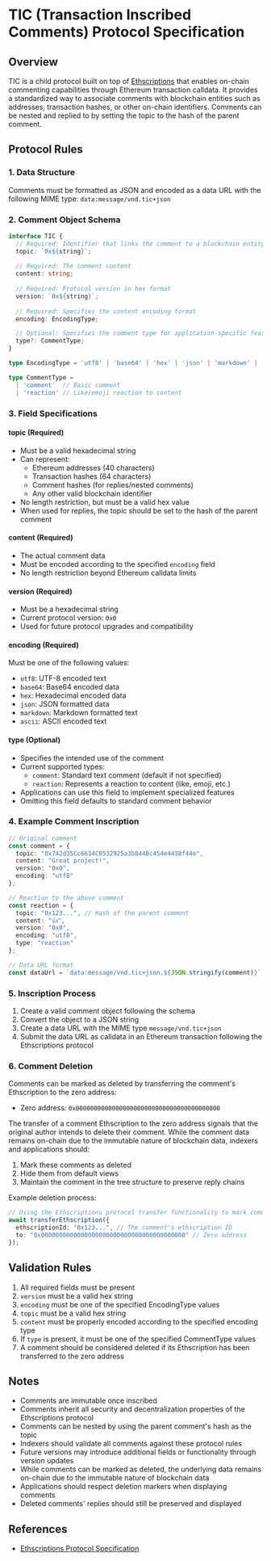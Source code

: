 # TIC (Transaction Inscribed Comments) Protocol Specification

## Overview
TIC is a child protocol built on top of [Ethscriptions](https://docs.ethscriptions.com/) that enables on-chain commenting capabilities through Ethereum transaction calldata. It provides a standardized way to associate comments with blockchain entities such as addresses, transaction hashes, or other on-chain identifiers. Comments can be nested and replied to by setting the topic to the hash of the parent comment.

## Protocol Rules

### 1. Data Structure
Comments must be formatted as JSON and encoded as a data URL with the following MIME type:
`data:message/vnd.tic+json`


### 2. Comment Object Schema
```typescript
interface TIC {
  // Required: Identifier that links the comment to a blockchain entity
  topic: `0x${string}`;  
  
  // Required: The comment content
  content: string;
  
  // Required: Protocol version in hex format
  version: `0x${string}`;
  
  // Required: Specifies the content encoding format
  encoding: EncodingType;

  // Optional: Specifies the comment type for application-specific features
  type?: CommentType;
}

type EncodingType = 'utf8' | 'base64' | 'hex' | 'json' | 'markdown' | 'ascii';

type CommentType = 
  | 'comment'  // Basic comment
  | 'reaction' // Like/emoji reaction to content
```

### 3. Field Specifications

#### topic (Required)
- Must be a valid hexadecimal string
- Can represent:
  - Ethereum addresses (40 characters)
  - Transaction hashes (64 characters)
  - Comment hashes (for replies/nested comments)
  - Any other valid blockchain identifier
- No length restriction, but must be a valid hex value
- When used for replies, the topic should be set to the hash of the parent comment

#### content (Required)
- The actual comment data
- Must be encoded according to the specified `encoding` field
- No length restriction beyond Ethereum calldata limits

#### version (Required)
- Must be a hexadecimal string
- Current protocol version: `0x0`
- Used for future protocol upgrades and compatibility

#### encoding (Required)
Must be one of the following values:
- `utf8`: UTF-8 encoded text
- `base64`: Base64 encoded data
- `hex`: Hexadecimal encoded data
- `json`: JSON formatted data
- `markdown`: Markdown formatted text
- `ascii`: ASCII encoded text

#### type (Optional)
- Specifies the intended use of the comment
- Current supported types:
  - `comment`: Standard text comment (default if not specified)
  - `reaction`: Represents a reaction to content (like, emoji, etc.)
- Applications can use this field to implement specialized features
- Omitting this field defaults to standard comment behavior

### 4. Example Comment Inscription

```typescript
// Original comment
const comment = {
  topic: "0x742d35Cc6634C0532925a3b844Bc454e4438f44e",
  content: "Great project!",
  version: "0x0",
  encoding: "utf8"
};

// Reaction to the above comment
const reaction = {
  topic: "0x123...", // Hash of the parent comment
  content: "👍",
  version: "0x0",
  encoding: "utf8",
  type: "reaction"
};

// Data URL format
const dataUrl = `data:message/vnd.tic+json,${JSON.stringify(comment)}`;
```

### 5. Inscription Process
1. Create a valid comment object following the schema
2. Convert the object to a JSON string
3. Create a data URL with the MIME type `message/vnd.tic+json`
4. Submit the data URL as calldata in an Ethereum transaction following the Ethscriptions protocol

### 6. Comment Deletion
Comments can be marked as deleted by transferring the comment's Ethscription to the zero address:
- Zero address: `0x0000000000000000000000000000000000000000`

The transfer of a comment Ethscription to the zero address signals that the original author intends to delete their comment. While the comment data remains on-chain due to the immutable nature of blockchain data, indexers and applications should:
1. Mark these comments as deleted
2. Hide them from default views
3. Maintain the comment in the tree structure to preserve reply chains

Example deletion process:
```typescript
// Using the Ethscriptions protocol transfer functionality to mark comment as deleted
await transferEthscription({
  ethscriptionId: "0x123...", // The comment's ethscription ID
  to: "0x0000000000000000000000000000000000000000" // Zero address
});
```

## Validation Rules
1. All required fields must be present
2. `version` must be a valid hex string
3. `encoding` must be one of the specified EncodingType values
4. `topic` must be a valid hex string
5. `content` must be properly encoded according to the specified encoding type
6. If `type` is present, it must be one of the specified CommentType values
7. A comment should be considered deleted if its Ethscription has been transferred to the zero address

## Notes
- Comments are immutable once inscribed
- Comments inherit all security and decentralization properties of the Ethscriptions protocol
- Comments can be nested by using the parent comment's hash as the topic
- Indexers should validate all comments against these protocol rules
- Future versions may introduce additional fields or functionality through version updates
- While comments can be marked as deleted, the underlying data remains on-chain due to the immutable nature of blockchain data
- Applications should respect deletion markers when displaying comments
- Deleted comments' replies should still be preserved and displayed

## References
- [Ethscriptions Protocol Specification](https://docs.ethscriptions.com/overview/protocol-specification)
